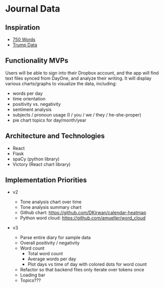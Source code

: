 # Journal Data

## Inspiration

- [750 Words][750words]
- [Trump Data][trumpdata]

[750words]: http://750words.com/
[trumpdata]: http://www.trumpdata.org/

## Functionality MVPs

Users will be able to sign into their Dropbox account, and the app will find text files synced from DayOne, and analyze their writing.  It will display various charts/graphs to visualize the data, including:

- words per day
- time orientation
- positivity vs. negativity
- sentiment analysis
- subjects / pronoun usage (I / you / we / they / he-she-proper)
- pie chart topics for day/month/year

## Architecture and Technologies

- React
- Flask
- spaCy (python library)
- Victory (React chart library)

## Implementation Priorities

- v2
  + Tone analysis chart over time
  + Tone analysis summary chart
  + Github chart: https://github.com/DKirwan/calendar-heatmap
  + Python word cloud: https://github.com/amueller/word_cloud

- v3
  + Parse entire diary for sample data
  + Overall positivity / negativity
  + Word count
    - Total word count
    - Average words per day
    - Plot days vs time of day with colored dots for word count
  + Refactor so that backend files only iterate over tokens once
  + Loading bar
  + Topics???

